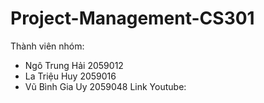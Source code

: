 # Project-Management-CS301
Thành viên nhóm:
- Ngô Trung Hải 2059012
- La Triệu Huy 2059016
- Vũ Bình Gia Uy 2059048
Link Youtube: 
